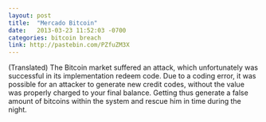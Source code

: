 ```yaml
---
layout: post
title:  "Mercado Bitcoin"
date:   2013-03-23 11:52:03 -0700
categories: bitcoin breach
link: http://pastebin.com/PZfuZM3X
---
```

(Translated)
The Bitcoin market suffered an attack, which unfortunately was successful in its implementation redeem code. Due to a coding error, it was possible for an attacker to generate new credit codes, without the value was properly charged to your final balance. Getting thus generate a false amount of bitcoins within the system and rescue him in time during the night.
